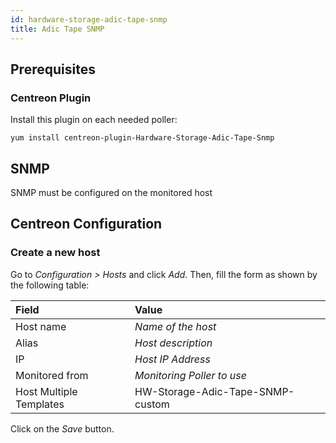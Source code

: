 ```yaml
---
id: hardware-storage-adic-tape-snmp
title: Adic Tape SNMP
---
```


## Prerequisites

### Centreon Plugin

Install this plugin on each needed poller:

``` shell
yum install centreon-plugin-Hardware-Storage-Adic-Tape-Snmp
```

## SNMP

SNMP must be configured on the monitored host

## Centreon Configuration

### Create a new host

Go to *Configuration \> Hosts* and click *Add*. Then, fill the form as shown by
the following table:

| Field                   | Value                            |
| :---------------------- | :------------------------------- |
| Host name               | *Name of the host*               |
| Alias                   | *Host description*               |
| IP                      | *Host IP Address*                |
| Monitored from          | *Monitoring Poller to use*       |
| Host Multiple Templates | HW-Storage-Adic-Tape-SNMP-custom |

Click on the *Save* button.
